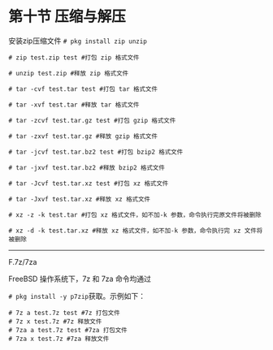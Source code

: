 # 第十节 压缩与解压

安装zip压缩文件
`# pkg install zip unzip`
```
# zip test.zip test #打包 zip 格式文件 

# unzip test.zip #释放 zip 格式文件 

# tar -cvf test.tar test #打包 tar 格式文件 

# tar -xvf test.tar #释放 tar 格式文件 

# tar -zcvf test.tar.gz test #打包 gzip 格式文件 

# tar -zxvf test.tar.gz #释放 gzip 格式文件 

# tar -jcvf test.tar.bz2 test #打包 bzip2 格式文件 

# tar -jxvf test.tar.bz2 #释放 bzip2 格式文件 

# tar -Jcvf test.tar.xz test #打包 xz 格式文件 

# tar -Jxvf test.tar.xz #释放 xz 格式文件 

# xz -z -k test.tar #打包 xz 格式文件，如不加-k 参数，命令执行完原文件将被删除 

# xz -d -k test.tar.xz #释放 xz 格式文件，如不加-k 参数，命令执行完 xz 文件将被删除
```

-----------------

F.7z/7za 

FreeBSD 操作系统下，7z 和 7za 命令均通过

`# pkg install -y p7zip`获取。示例如下： 
```
# 7z a test.7z test #7z 打包文件 
# 7z x test.7z #7z 释放文件
# 7za a test.7z test #7za 打包文件 
# 7za x test.7z #7za 释放文件

```
